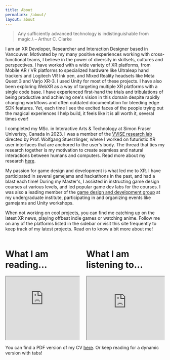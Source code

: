 ```yaml
---
title: About
permalink: /about/
layout: about
---
```


> Any sufficiently advanced technology is indistinguishable from magic.\\
> – Arthur C. Clarke

I am an XR Developer, Researcher and Interaction Designer based in Vancouver. Motivated by my many positive experiences working with cross-functional teams, I believe in the power of diversity in skillsets, cultures and perspectives. I have worked with a wide variety of XR platforms, from Mobile AR / VR platforms to specialized hardware like Ultraleap hand trackers and Logitech VR Ink pen, and Mixed Reality headsets like Meta Quest 3 and Varjo XR-3. I used Unity for most of these projects. I have also been exploring WebXR as a way of targeting multiple XR platforms with a single code base. I have experienced first-hand the trials and tribulations of being productive and achieving one's vision in this domain despite rapidly changing workflows and often outdated documentation for bleeding edge SDK features. Yet, each time I see the excited faces of the people trying out the magical experiences I help build, it feels like it is all worth it, several times over!

I completed my MSc. in Interactive Arts & Technology at Simon Fraser Univeristy, Canada in 2023. I was a member of the [VVISE research lab][vvise] directed by Prof. Wolfgang Stuerzlinger, where I worked on futuristic XR user interfaces that are anchored to the user's body. The thread that ties my research together is my motivation to create seamless and natural interactions between humans and computers. Read more about my research [here](/research/).

My passion for game design and development is what led me to XR. I have participated in several gamejams and hackathons in the past, and had a blast each time! During my Master's, I assisted in instructing game design courses at various levels, and led popular game dev labs for the courses. I was also a leading member of the [game design and development group][gamedev] at my undergraduate institute, participating in and organizing events like gamejams and Unity workshops.

When not working on cool projects, you can find me catching up on the latest XR news, playing offbeat indie games or watching anime. Follow me on any of the platforms listed in the sidebar or visit this site frequently to keep track of my latest projects. Read on to know a bit more about me!

<div class="columns is-multiline">
    <div class="column is-6">
        <h1 class="title is-size-3">What I am reading...</h1>
        <iframe id="reading"
            title="What I am reading..."
            height="200"
            width="100%"
            src="https://bookmarks-microblog.netlify.app/reading">
        </iframe>
    </div>
    <div class="column is-6">
        <h1 class="title is-size-3">What I am listening to...</h1>
        <iframe id="listening"
            title="What I am listening to..."
            height="200"
            width="100%"
            src="https://bookmarks-microblog.netlify.app/listening">
        </iframe>
    </div>
</div>

You can find a PDF version of my CV [here][cv]. Or keep reading for a dynamic version with tabs!

[vvise]: https://vvise.iat.sfu.ca/
[gh]: https://github.com/DevPika
[be]: https://behance.net/ayaskant
[cv]: https://devpika.github.io/assets/Ayaskant_Panigrahi_CV.pdf
[gamedev]: /projects/gamedev-iiitdmj

